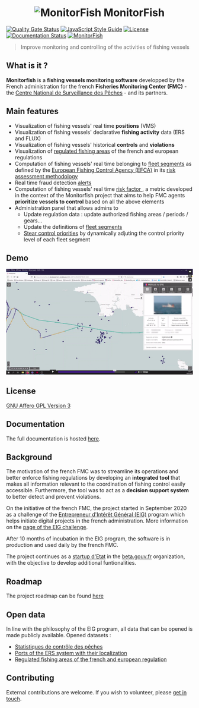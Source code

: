 <h1 align="center">
  <img src="https://d33wubrfki0l68.cloudfront.net/daf4a5624cac646b0bc921d0a72ae1cf1912b902/35340/img/eig4/monitorfish.png" alt="MonitorFish" title="MonitorFish" height="150px" />
  MonitorFish
</h1> 

[![Quality Gate Status](https://sonarcloud.io/api/project_badges/measure?project=MTES-MCT_monitorfish&metric=alert_status)](https://sonarcloud.io/dashboard?id=MTES-MCT_monitorfish) 
[![JavaScript Style Guide](https://img.shields.io/badge/code_style-standard-brightgreen.svg)](https://standardjs.com)
[![License](https://img.shields.io/github/license/MTES-MCT/monitorfish)](https://github.com/MTES-MCT/monitorfish/blob/master/LICENCE)
[![Documentation Status](https://readthedocs.org/projects/monitorfish/badge/?version=latest)](https://monitorfish.readthedocs.io/en/latest/?badge=latest)
[![MonitorFish](https://img.shields.io/endpoint?url=https://dashboard.cypress.io/badge/simple/9b7q8z/master&style=flat&logo=cypress)](https://dashboard.cypress.io/projects/9b7q8z/runs)

> Improve monitoring and controlling of the activities of fishing vessels

## What is it ?
**Monitorfish** is a **fishing vessels monitoring software** developped by the French administration for the french **Fisheries Monitoring Center (FMC)** - the [Centre National de Surveillance des Pêches](https://www.mer.gouv.fr/la-police-des-peches) - and its partners.

## Main features

- Visualization of fishing vessels' real time **positions** (VMS)
- Visualization of fishing vessels' declarative **fishing activity** data (ERS and FLUX)
- Visualization of fishing vessels' historical **controls** and **violations**
- Visualization of [regulated fishing areas](https://monitorfish.readthedocs.io/en/latest/regulation.html) of the french and european regulations
- Computation of fishing vessels' real time belonging to [fleet segments](https://monitorfish.readthedocs.io/en/latest/fleet-segments.html) as defined by the [European Fishing Control Agency (EFCA)](https://www.efca.europa.eu/en) in its [risk assessment methodology](https://www.efca.europa.eu/en/content/guidelines-risk-assessment-methodology-fisheries-compliance)
- Real time fraud detection [alerts](https://monitorfish.readthedocs.io/en/latest/alerts.html)
- Computation of fishing vessels' real time [risk factor ](https://monitorfish.readthedocs.io/en/latest/risk-factor.html), a metric developed in the context of the Monitorfish project that aims to help FMC agents **prioritize vessels to control** based on all the above elements 
- Administration panel that allows admins to
    - Update regulation data : update authorized fishing areas / periods / gears...
    - Update the definitions of [fleet segments](https://monitorfish.readthedocs.io/en/latest/fleet-segments.html)
    - [Stear control priorities](https://monitorfish.readthedocs.io/en/latest/control-priority-steering.html) by dynamically adjuting the control priority level of each fleet segment

## Demo
[![Monitorfish demo](/images/video-demo.png)](https://player.vimeo.com/video/563710999)

## License
[GNU Affero GPL Version 3](https://github.com/MTES-MCT/monitorfish/blob/master/LICENCE)

## Documentation
The full documentation is hosted [here](https://monitorfish.readthedocs.io/en/latest/).

## Background
The motivation of the french FMC was to streamline its operations and better enforce fishing regulations by developing an **integrated tool** that makes all information relevant to the coordination of fishing control easily accessible. Furthermore, the tool was to act as a **decision support system** to better detect and prevent violations.

On the initiative of the french FMC, the project started in September 2020 as a challenge of the [Entrepreneur d'Intérêt Général (EIG)](https://entrepreneur-interet-general.etalab.gouv.fr/index.html) program which helps initiate digital projects in the french administration. More information on the [page of the EIG challenge](https://entrepreneur-interet-general.etalab.gouv.fr/defis/2020/monitorfish.html).

After 10 months of incubation in the EIG program, the software is in production and used daily by the french FMC.

The project continues as a [startup d'Etat](https://beta.gouv.fr/startups/monitorfish.html) in the [beta.gouv.fr](https://beta.gouv.fr) organization, with the objective to develop additional funtionalities.

## Roadmap
The project roadmap can be found [here](https://github.com/MTES-MCT/monitorfish/projects/3)

## Open data
In line with the philosophy of the EIG program, all data that can be opened is made publicly available. Opened datasets :
* [Statistiques de contrôle des pêches](https://www.data.gouv.fr/fr/datasets/637c9225bad9521cdab12ba2/)
* [Ports of the ERS system with their localization](https://www.data.gouv.fr/fr/datasets/liste-des-ports-du-systeme-ers-avec-donnees-de-position/)
* [Regulated fishing areas of the french and european regulation](https://www.data.gouv.fr/fr/datasets/reglementation-des-peches-cartographiee/)

## Contributing
External contributions are welcome. If you wish to volunteer, please [get in touch](mailto:vincent.chery@m4x.org).
